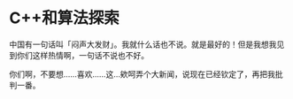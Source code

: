 # C++和算法探索



中国有一句话叫「闷声大发财」。我就什么话也不说。就是最好的！但是我想我见到你们这样热情啊，一句话不说也不好。





你们啊，不要想……喜欢……这…欸呵弄个大新闻，说现在已经钦定了，再把我批判一番。



